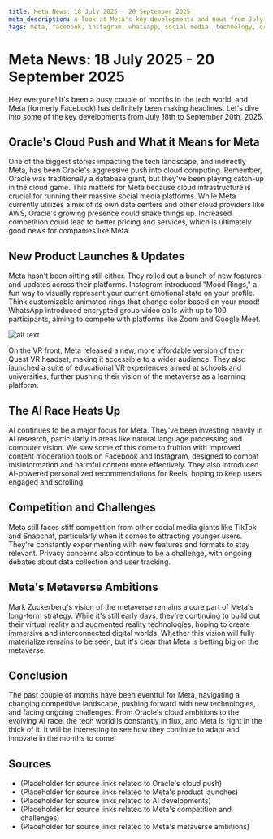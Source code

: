 ```yaml
title: Meta News: 18 July 2025 - 20 September 2025
meta_description: A look at Meta's key developments and news from July 18th to September 20th, 2025, including their competitive landscape, new product launches, and evolving strategies in the face of industry changes.
tags: meta, facebook, instagram, whatsapp, social media, technology, oracle, cloud computing, competition, ai, virtual reality, metaverse
```

# Meta News: 18 July 2025 - 20 September 2025

Hey everyone!  It's been a busy couple of months in the tech world, and Meta (formerly Facebook) has definitely been making headlines. Let's dive into some of the key developments from July 18th to September 20th, 2025.

## Oracle's Cloud Push and What it Means for Meta

One of the biggest stories impacting the tech landscape, and indirectly Meta, has been Oracle's aggressive push into cloud computing.  Remember, Oracle was traditionally a database giant, but they've been playing catch-up in the cloud game.  This matters for Meta because cloud infrastructure is crucial for running their massive social media platforms. While Meta currently utilizes a mix of its own data centers and other cloud providers like AWS, Oracle's growing presence could shake things up.  Increased competition could lead to better pricing and services, which is ultimately good news for companies like Meta.

## New Product Launches & Updates

Meta hasn't been sitting still either.  They rolled out a bunch of new features and updates across their platforms. Instagram introduced "Mood Rings," a fun way to visually represent your current emotional state on your profile. Think customizable animated rings that change color based on your mood!  WhatsApp introduced encrypted group video calls with up to 100 participants, aiming to compete with platforms like Zoom and Google Meet.

![alt text](IMAGE_PLACEHOLDER)

On the VR front, Meta released a new, more affordable version of their Quest VR headset, making it accessible to a wider audience. They also launched a suite of educational VR experiences aimed at schools and universities, further pushing their vision of the metaverse as a learning platform.

## The AI Race Heats Up

AI continues to be a major focus for Meta.  They've been investing heavily in AI research, particularly in areas like natural language processing and computer vision.  We saw some of this come to fruition with improved content moderation tools on Facebook and Instagram, designed to combat misinformation and harmful content more effectively.  They also introduced AI-powered personalized recommendations for Reels, hoping to keep users engaged and scrolling.

##  Competition and Challenges

Meta still faces stiff competition from other social media giants like TikTok and Snapchat, particularly when it comes to attracting younger users.  They're constantly experimenting with new features and formats to stay relevant.  Privacy concerns also continue to be a challenge, with ongoing debates about data collection and user tracking.

## Meta's Metaverse Ambitions

Mark Zuckerberg's vision of the metaverse remains a core part of Meta's long-term strategy. While it's still early days, they're continuing to build out their virtual reality and augmented reality technologies, hoping to create immersive and interconnected digital worlds.  Whether this vision will fully materialize remains to be seen, but it's clear that Meta is betting big on the metaverse.

## Conclusion

The past couple of months have been eventful for Meta, navigating a changing competitive landscape, pushing forward with new technologies, and facing ongoing challenges.  From Oracle's cloud ambitions to the evolving AI race, the tech world is constantly in flux, and Meta is right in the thick of it.  It will be interesting to see how they continue to adapt and innovate in the months to come.


## Sources

* (Placeholder for source links related to Oracle's cloud push)
* (Placeholder for source links related to Meta's product launches)
* (Placeholder for source links related to AI developments)
* (Placeholder for source links related to Meta's competition and challenges)
* (Placeholder for source links related to Meta's metaverse ambitions)

